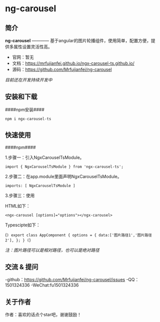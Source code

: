 # ng-carousel

## 简介

**ng-carousel** ———— 基于angular的图片轮播组件，使用简单，配置方便，提供多属性设置灵活性高。

+ 官网：暂无
+ 文档：https://mrfujianfei.github.io/ngx-carousel-ts.github.io/
+ 源码：https://github.com/Mrfujianfei/ng-carousel

*目前还在开发持续开发中*

## 安装和下载

####npm安装####

 `npm i ngx-carousel-ts`

## 快速使用

####npm####

1.步骤一：引入NgxCarouselTsModule。

 `import { NgxCarouselTsModule } from 'ngx-carousel-ts';`

2.步骤二：在app.module里面声明NgxCarouselTsModule。

 `imports: [ NgxCarouselTsModule ]`

3.步骤三：使用

HTML如下：

 `<ngx-carousel [options]="options"></ngx-carousel>`

Typescipte如下：
 
 (```)
export class AppComponent {
    options = {
        data:['图片路径1','图片路径2'],
    };
}
(```)

*注：图片路径可以是相对路径，也可以是绝对路径*

## 交流 & 提问

-github：https://github.com/Mrfujianfei/ng-carousel/issues
-QQ：1501324336
-WeChat:fu1501324336

## 关于作者

作者：喜欢的话点个star吧，谢谢鼓励！

